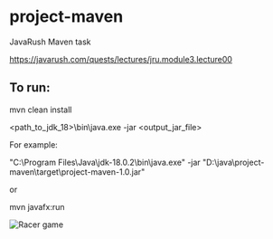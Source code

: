 # project-maven

JavaRush Maven task

https://javarush.com/quests/lectures/jru.module3.lecture00

## To run:

mvn clean install

<path_to_jdk_18>\bin\java.exe -jar <output_jar_file>

For example:

"C:\Program Files\Java\jdk-18.0.2\bin\java.exe" -jar "D:\java\project-maven\target\project-maven-1.0.jar"

or

mvn javafx:run


![Racer game](https://cdn.javarush.com/images/article/c0b2cb6c-8d36-4ef0-84be-e2d4e6295ab4/512.webp)

